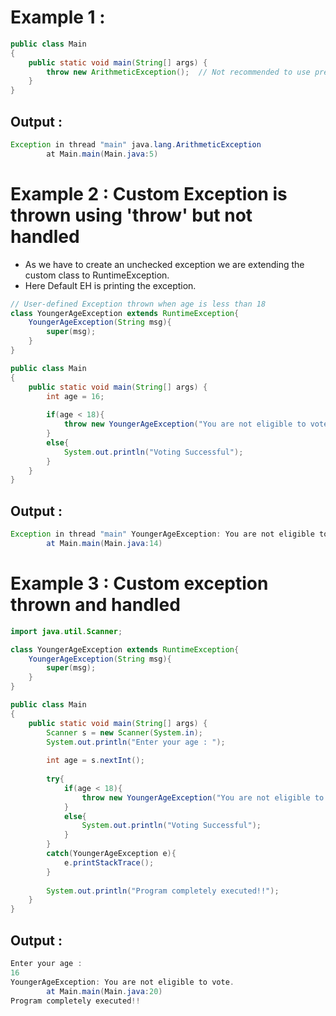 # Example 1 :

```java
public class Main
{
	public static void main(String[] args) {
		throw new ArithmeticException();  // Not recommended to use predetermined exception 
	}
}
```

## Output :
```java
Exception in thread "main" java.lang.ArithmeticException
        at Main.main(Main.java:5)
```

# Example 2 : Custom Exception is thrown using 'throw' but not handled

- As we have to create an unchecked exception we are extending the custom class to RuntimeException.
- Here Default EH is printing the exception.

```java
// User-defined Exception thrown when age is less than 18
class YoungerAgeException extends RuntimeException{
    YoungerAgeException(String msg){
        super(msg);
    }
}

public class Main
{
	public static void main(String[] args) {
		int age = 16;
		
		if(age < 18){
		    throw new YoungerAgeException("You are not eligible to vote.");
		}
		else{
		    System.out.println("Voting Successful");
		}
	}
}
```

## Output :
```java
Exception in thread "main" YoungerAgeException: You are not eligible to vote.
        at Main.main(Main.java:14)
```

# Example 3 : Custom exception thrown and handled

```java
import java.util.Scanner;

class YoungerAgeException extends RuntimeException{
    YoungerAgeException(String msg){
        super(msg);
    }
}

public class Main
{
	public static void main(String[] args) {
	    Scanner s = new Scanner(System.in);
	    System.out.println("Enter your age : ");
	    
		int age = s.nextInt();
		
		try{
		    if(age < 18){
		        throw new YoungerAgeException("You are not eligible to vote.");
    		}
    		else{
    		    System.out.println("Voting Successful");
    		}
		}
		catch(YoungerAgeException e){
		    e.printStackTrace();
		}
		
		System.out.println("Program completely executed!!");
	}
}
```

## Output :
```java
Enter your age : 
16
YoungerAgeException: You are not eligible to vote.
        at Main.main(Main.java:20)
Program completely executed!!
```
